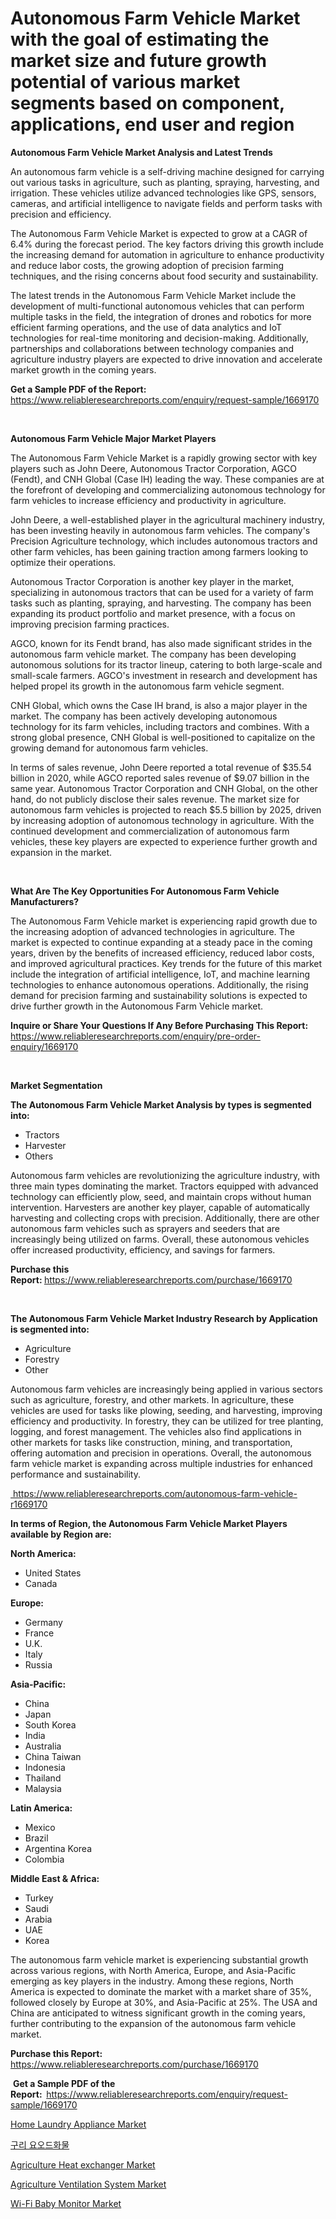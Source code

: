 <p><h1>Autonomous Farm Vehicle Market with the goal of estimating the market size and future growth potential of various market segments based on component, applications, end user and region</h1></p><p><strong>Autonomous Farm Vehicle Market Analysis and Latest Trends</strong></p>
<p><p>An autonomous farm vehicle is a self-driving machine designed for carrying out various tasks in agriculture, such as planting, spraying, harvesting, and irrigation. These vehicles utilize advanced technologies like GPS, sensors, cameras, and artificial intelligence to navigate fields and perform tasks with precision and efficiency.</p><p>The Autonomous Farm Vehicle Market is expected to grow at a CAGR of 6.4% during the forecast period. The key factors driving this growth include the increasing demand for automation in agriculture to enhance productivity and reduce labor costs, the growing adoption of precision farming techniques, and the rising concerns about food security and sustainability.</p><p>The latest trends in the Autonomous Farm Vehicle Market include the development of multi-functional autonomous vehicles that can perform multiple tasks in the field, the integration of drones and robotics for more efficient farming operations, and the use of data analytics and IoT technologies for real-time monitoring and decision-making. Additionally, partnerships and collaborations between technology companies and agriculture industry players are expected to drive innovation and accelerate market growth in the coming years.</p></p>
<p><strong>Get a Sample PDF of the Report:&nbsp;</strong> <a href="https://www.reliableresearchreports.com/enquiry/request-sample/1669170">https://www.reliableresearchreports.com/enquiry/request-sample/1669170</a></p>
<p>&nbsp;</p>
<p><strong>Autonomous Farm Vehicle Major Market Players</strong></p>
<p><p>The Autonomous Farm Vehicle Market is a rapidly growing sector with key players such as John Deere, Autonomous Tractor Corporation, AGCO (Fendt), and CNH Global (Case IH) leading the way. These companies are at the forefront of developing and commercializing autonomous technology for farm vehicles to increase efficiency and productivity in agriculture.</p><p>John Deere, a well-established player in the agricultural machinery industry, has been investing heavily in autonomous farm vehicles. The company's Precision Agriculture technology, which includes autonomous tractors and other farm vehicles, has been gaining traction among farmers looking to optimize their operations.</p><p>Autonomous Tractor Corporation is another key player in the market, specializing in autonomous tractors that can be used for a variety of farm tasks such as planting, spraying, and harvesting. The company has been expanding its product portfolio and market presence, with a focus on improving precision farming practices.</p><p>AGCO, known for its Fendt brand, has also made significant strides in the autonomous farm vehicle market. The company has been developing autonomous solutions for its tractor lineup, catering to both large-scale and small-scale farmers. AGCO's investment in research and development has helped propel its growth in the autonomous farm vehicle segment.</p><p>CNH Global, which owns the Case IH brand, is also a major player in the market. The company has been actively developing autonomous technology for its farm vehicles, including tractors and combines. With a strong global presence, CNH Global is well-positioned to capitalize on the growing demand for autonomous farm vehicles.</p><p>In terms of sales revenue, John Deere reported a total revenue of $35.54 billion in 2020, while AGCO reported sales revenue of $9.07 billion in the same year. Autonomous Tractor Corporation and CNH Global, on the other hand, do not publicly disclose their sales revenue. The market size for autonomous farm vehicles is projected to reach $5.5 billion by 2025, driven by increasing adoption of autonomous technology in agriculture. With the continued development and commercialization of autonomous farm vehicles, these key players are expected to experience further growth and expansion in the market.</p></p>
<p>&nbsp;</p>
<p><strong>What Are The Key Opportunities For Autonomous Farm Vehicle Manufacturers?</strong></p>
<p><p>The Autonomous Farm Vehicle market is experiencing rapid growth due to the increasing adoption of advanced technologies in agriculture. The market is expected to continue expanding at a steady pace in the coming years, driven by the benefits of increased efficiency, reduced labor costs, and improved agricultural practices. Key trends for the future of this market include the integration of artificial intelligence, IoT, and machine learning technologies to enhance autonomous operations. Additionally, the rising demand for precision farming and sustainability solutions is expected to drive further growth in the Autonomous Farm Vehicle market.</p></p>
<p><strong>Inquire or Share Your Questions If Any Before Purchasing This Report:</strong> <a href="https://www.reliableresearchreports.com/enquiry/pre-order-enquiry/1669170">https://www.reliableresearchreports.com/enquiry/pre-order-enquiry/1669170</a></p>
<p>&nbsp;</p>
<p><strong>Market Segmentation</strong></p>
<p><strong>The Autonomous Farm Vehicle Market Analysis by types is segmented into:</strong></p>
<p><ul><li>Tractors</li><li>Harvester</li><li>Others</li></ul></p>
<p><p>Autonomous farm vehicles are revolutionizing the agriculture industry, with three main types dominating the market. Tractors equipped with advanced technology can efficiently plow, seed, and maintain crops without human intervention. Harvesters are another key player, capable of automatically harvesting and collecting crops with precision. Additionally, there are other autonomous farm vehicles such as sprayers and seeders that are increasingly being utilized on farms. Overall, these autonomous vehicles offer increased productivity, efficiency, and savings for farmers.</p></p>
<p><strong>Purchase this Report:&nbsp;</strong><a href="https://www.reliableresearchreports.com/purchase/1669170">https://www.reliableresearchreports.com/purchase/1669170</a></p>
<p>&nbsp;</p>
<p><strong>The Autonomous Farm Vehicle Market Industry Research by Application is segmented into:</strong></p>
<p><ul><li>Agriculture</li><li>Forestry</li><li>Other</li></ul></p>
<p><p>Autonomous farm vehicles are increasingly being applied in various sectors such as agriculture, forestry, and other markets. In agriculture, these vehicles are used for tasks like plowing, seeding, and harvesting, improving efficiency and productivity. In forestry, they can be utilized for tree planting, logging, and forest management. The vehicles also find applications in other markets for tasks like construction, mining, and transportation, offering automation and precision in operations. Overall, the autonomous farm vehicle market is expanding across multiple industries for enhanced performance and sustainability.</p></p>
<p><a href="https://www.reliableresearchreports.com/autonomous-farm-vehicle-r1669170">&nbsp;https://www.reliableresearchreports.com/autonomous-farm-vehicle-r1669170</a></p>
<p><strong>In terms of Region, the Autonomous Farm Vehicle Market Players available by Region are:</strong></p>
<p>
    <p> <strong> North America: </strong>
        <ul>
            <li>United States</li>
            <li>Canada</li>
        </ul>
        </p> 
    <p> <strong> Europe: </strong>
        <ul>
            <li>Germany</li>
            <li>France</li>
            <li>U.K.</li>
            <li>Italy</li>
            <li>Russia</li>
        </ul>
        </p> 
    <p> <strong> Asia-Pacific: </strong>
        <ul>
            <li>China</li>
            <li>Japan</li>
            <li>South Korea</li>
            <li>India</li>
            <li>Australia</li>
            <li>China Taiwan</li>
            <li>Indonesia</li>
            <li>Thailand</li>
            <li>Malaysia</li>
        </ul>
        </p> 
    <p> <strong> Latin America: </strong>
        <ul>
            <li>Mexico</li>
            <li>Brazil</li>
            <li>Argentina Korea</li>
            <li>Colombia</li>
        </ul>
        </p> 
    <p> <strong> Middle East & Africa: </strong>
        <ul>
            <li>Turkey</li>
            <li>Saudi</li>
            <li>Arabia</li>
            <li>UAE</li>
            <li>Korea</li>
        </ul>
    </p>
    </p>
<p><p>The autonomous farm vehicle market is experiencing substantial growth across various regions, with North America, Europe, and Asia-Pacific emerging as key players in the industry. Among these regions, North America is expected to dominate the market with a market share of 35%, followed closely by Europe at 30%, and Asia-Pacific at 25%. The USA and China are anticipated to witness significant growth in the coming years, further contributing to the expansion of the autonomous farm vehicle market.</p></p>
<p><strong>Purchase this Report: </strong><a href="https://www.reliableresearchreports.com/purchase/1669170">https://www.reliableresearchreports.com/purchase/1669170</a></p>
<p>&nbsp;<strong>Get a Sample PDF of the Report:&nbsp;&nbsp;</strong><a href="https://www.reliableresearchreports.com/enquiry/request-sample/1669170">https://www.reliableresearchreports.com/enquiry/request-sample/1669170</a></p>
<p><strong></strong></p>
<p><p><a href="https://medium.com/@ashrafarfi4_21087/navigating-the-global-home-laundry-appliance-market-landscape-trends-forecasts-and-impact-92637577bdb4">Home Laundry Appliance Market</a></p><p><a href="https://github.com/risastia4/Market-Research-Report-List-2/blob/main/619038272772.md">구리 요오드화물</a></p><p><a href="https://github.com/rakibtthstu9900/Market-Research-Report-List-1/blob/main/agriculture-heat-exchanger-market.md">Agriculture Heat exchanger Market</a></p><p><a href="https://github.com/BobbyMartinebXfnV/Market-Research-Report-List-1/blob/main/agriculture-ventilation-system-market.md">Agriculture Ventilation System Market</a></p><p><a href="https://medium.com/@kavonhansen2022/wi-fi-baby-monitor-market-share-and-new-trends-analysis-by-its-type-application-end-use-and-204b849e02c7">Wi-Fi Baby Monitor Market</a></p></p>